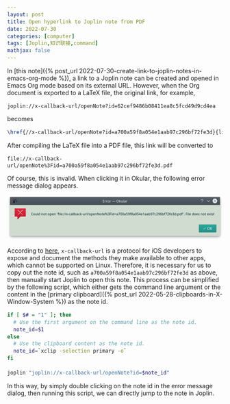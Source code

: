 ```yaml
---
layout: post
title: Open hyperlink to Joplin note from PDF
date: 2022-07-30
categories: [computer]
tags: [Joplin,知识联接,command]
mathjax: false
---
```


In [this note]({% post_url 2022-07-30-create-link-to-joplin-notes-in-emacs-org-mode %}), a link to a Joplin note can be created and opened in Emacs Org mode based on its external URL. However, when the Org document is exported to a LaTeX file, the original link, for example,

    joplin://x-callback-url/openNote?id=62cef9486b08411ea8c5fcd49d9cd4ea

becomes

```latex
\href{//x-callback-url/openNote?id=a700a59f8a054e1aab97c296bf72fe3d}{link name}
```

After compiling the LaTeX file into a PDF file, this link will be converted to

    file://x-callback-url/openNote%3Fid=a700a59f8a054e1aab97c296bf72fe3d.pdf

Of course, this is invalid. When clicking it in Okular, the following error message dialog appears.

![img](/figures/2022-07-30_21-25-35-joplin-link-error-in-pdf.png)

According to [here](http://x-callback-url.com/), `x-callback-url` is a protocol for iOS developers to expose and document the methods they make available to other apps, which cannot be supported on Linux. Therefore, it is necessary for us to copy out the note id, such as `a700a59f8a054e1aab97c296bf72fe3d` as above, then manually start Joplin to open this note. This process can be simplified by the following script, which either gets the command line argument or the content in the [primary clipboard]({% post_url 2022-05-28-clipboards-in-X-Window-System %}) as the note id.

```bash
if [ $# = "1" ]; then
  # Use the first argument on the command line as the note id.
  note_id=$1
else
  # Use the clipboard content as the note id.
  note_id=`xclip -selection primary -o`
fi

joplin "joplin://x-callback-url/openNote?id=$note_id"
```

In this way, by simply double clicking on the note id in the error message dialog, then running this script, we can directly jump to the note in Joplin.
